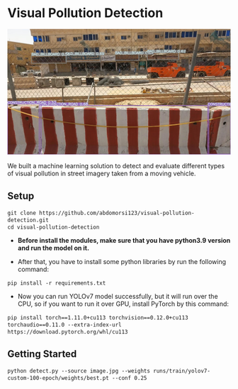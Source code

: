 # Visual Pollution Detection
![](https://github.com/abdomorsi123/visual-pollution-detection/blob/main/demo.jpg)


We built a machine learning solution to detect and evaluate different types of visual pollution in street imagery taken from a moving vehicle.

## Setup

```shell
git clone https://github.com/abdomorsi123/visual-pollution-detection.git
cd visual-pollution-detection
```

* **Before install the modules, make sure that you have python3.9 version and run the model on it.**

* After that, you have to install some python libraries by run the following command:

```shell
pip install -r requirements.txt
```

* Now you can run YOLOv7 model successfully, but it will run over the CPU, so if you want to run it over GPU, install PyTorch by this command:

```shell
pip install torch==1.11.0+cu113 torchvision==0.12.0+cu113 torchaudio==0.11.0 --extra-index-url https://download.pytorch.org/whl/cu113
```

## Getting Started

 ```shell
python detect.py --source image.jpg --weights runs/train/yolov7-custom-100-epoch/weights/best.pt --conf 0.25
```

